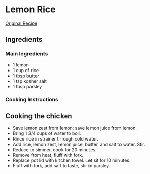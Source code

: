 # Lemon Rice

[Original Recipe](https://www.foodiecrush.com/easy-lemon-rice-recipe/)

## Ingredients

### Main Ingredients

* 1 lemon
* 1 cup of rice
* 1 tbsp butter
* 1 tsp kosher salt
* 1 tbsp parsley

### Cooking Instructions

## Cooking the chicken

* Save lemon zest from lemon; save lemon juice from lemon.
* Bring 1 3/4 cups of water to boil.
* Rince rice in strainer through cold water.
* Add rice, lemon zest, lemon juice, butter, and salt to water. Stir.
* Reduce to simmer, cook for 20 minutes.
* Remove from heat, fluff with fork.
* Replace pot lid with kitchen towel. Let sit for 10 minutes.
* Fluff with fork, add salt to taste, stir in parsley.
